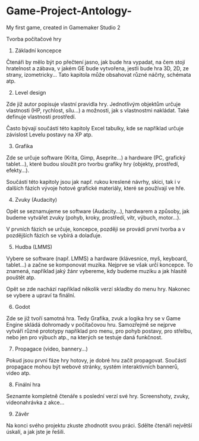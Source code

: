 # Game-Project-Antology-
My first game, created in Gamemaker Studio 2

Tvorba počítačové hry

1. Základní koncepce

Čtenáři by mělo být po přečtení jasno, jak bude hra vypadat, na čem stojí hratelnost a zábava, v jakém GE bude vytvořena, jestli bude hra 3D, 2D, ze strany, izometricky... Tato kapitola může obsahovat různé náčrty, schémata atp.

2. Level design

Zde již autor popisuje vlastní pravidla hry. Jednotlivým objektům určuje vlastnosti (HP, rychlost, sílu…) a možnosti, jak s vlastnostmi nakládat. Také definuje vlastnosti prostředí.

Často bývají součástí této kapitoly Excel tabulky, kde se například určuje závislost Levelu postavy na XP atp.

3. Grafika

Zde se určuje software (Krita, Gimp, Aseprite…) a hardware (PC, grafický tablet…), které budou sloužit pro tvorbu grafiky hry (objekty, prostředí, efekty…).

Součástí této kapitoly jsou jak např. rukou kreslené návrhy, skici, tak i v dalších fázích vývoje hotové grafické materiály, které se používají ve hře.

4. Zvuky (Audacity)

Opět se seznamujeme se software (Audacity…), hardwarem a způsoby, jak budeme vytvářet zvuky (pohyb, kroky, prostředí, vítr, výbuch, motor…).

V prvních fázích se určuje, koncepce, později se provádí první tvorba a v pozdějších fázích se vybírá a dolaďuje.

5. Hudba (LMMS)

Vybere se software (např. LMMS) a hardware (klávesnice, myš, keyboard, tablet…) a začne se komponovat muzika. Nejprve se však určí koncepce. To znamená, například jaký žánr vybereme, kdy budeme muziku a jak hlasitě pouštět atp.

Opět se zde nachází například několik verzí skladby do menu hry. Nakonec se vybere a upraví ta finální.

6. Godot

Zde se již tvoří samotná hra. Tedy Grafika, zvuk a logika hry se v Game Engine skládá dohromady v počítačovou hru. Samozřejmě se nejprve vytváří různé prototypy například pro menu, pro pohyb postavy, pro střelbu, nebo jen pro výbuch atp., na kterých se testuje daná funkčnost.

7. Propagace (video, bannery…)

Pokud jsou první fáze hry hotovy, je dobré hru začít propagovat. Součástí propagace mohou být webové stránky, systém interaktivních bannerů, video atp.

8. Finální hra

Seznamte kompletně čtenáře s poslední verzí své hry. Screenshoty, zvuky, videonahrávka z akce…

9. Závěr

Na konci svého projektu zkuste zhodnotit svou práci. Sdělte čtenáři největší úskalí, a jak jste je řešili.
